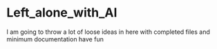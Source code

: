 # Left_alone_with_AI
I am going to throw a lot of loose ideas in here with completed files and minimum documentation have fun 
